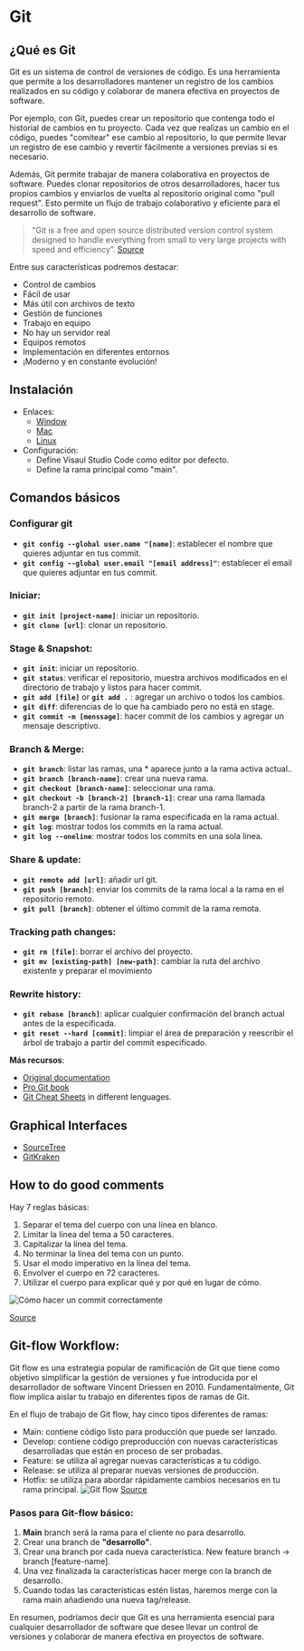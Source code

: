 # **Git**

## **¿Qué es Git**

Git es un sistema de control de versiones de código. Es una herramienta que permite a los desarrolladores mantener un registro de los cambios realizados en su código y colaborar de manera efectiva en proyectos de software.

Por ejemplo, con Git, puedes crear un repositorio que contenga todo el historial de cambios en tu proyecto. Cada vez que realizas un cambio en el código, puedes "comitear" ese cambio al repositorio, lo que permite llevar un registro de ese cambio y revertir fácilmente a versiones previas si es necesario.

Además, Git permite trabajar de manera colaborativa en proyectos de software. Puedes clonar repositorios de otros desarrolladores, hacer tus propios cambios y enviarlos de vuelta al repositorio original como "pull request". Esto permite un flujo de trabajo colaborativo y eficiente para el desarrollo de software.

> "Git is a free and open source distributed version
> control system designed to handle everything
> from small to very large projects with speed and
> efficiency”. [Source](https://git-scm.com)

Entre sus características podremos destacar:

- Control de cambios
- Fácil de usar
- Más útil con archivos de texto
- Gestión de funciones
- Trabajo en equipo
- No hay un servidor real
- Equipos remotos
- Implementación en diferentes entornos
- ¡Moderno y en constante evolución!

## **Instalación**

- Enlaces:
  - [Window](https://git-scm.com/download/win)
  - [Mac](https://git-scm.com/download/mac)
  - [Linux](https://git-scm.com/download/linux)
- Configuración:
  - Define Visaul Studio Code como editor por defecto.
  - Define la rama principal como "main".

## **Comandos básicos**

### Configurar git

- **`git config --global user.name "[name]`**: establecer el nombre que quieres adjuntar en tus commit.
- **`git config --global user.email "[email address]"`**: establecer el email que quieres adjuntar en tus commit.

### Iniciar:

- **`git init [project-name]`**: iniciar un repositorio.
- **`git clone [url]`**: clonar un repositorio.

### Stage & Snapshot:

- **`git init`**: iniciar un repositorio.
- **`git status`**: verificar el repositorio, muestra archivos modificados en el directorio de trabajo y listos para hacer commit.
- **`git add [file]`** or **`git add .`** : agregar un archivo o todos los cambios.
- **`git diff`**: diferencias de lo que ha cambiado pero no está en stage.
- **`git commit -m [menssage]`**: hacer commit de los cambios y agregar un mensaje descriptivo.

### Branch & Merge:

- **`git branch`**: listar las ramas, una \* aparece junto a la rama activa actual..
- **`git branch [branch-name]`**: crear una nueva rama.
- **`git checkout [branch-name]`**: seleccionar una rama.
- **`git checkout -b [branch-2] [branch-1]`**: crear una rama llamada branch-2 a partir de la rama branch-1.
- **`git merge [branch]`**: fusionar la rama especificada en la rama actual.
- **`git log`**: mostrar todos los commits en la rama actual.
- **`git log --oneline`**: mostrar todos los commits en una sola línea.

### Share & update:

- **`git remote add [url]`**: añadir url git.
- **`git push [branch]`**: enviar los commits de la rama local a la rama en el repositorio remoto.
- **`git pull [branch]`**: obtener el último commit de la rama remota.

### Tracking path changes:

- **`git rm [file]`**: borrar el archivo del proyecto.
- **`git mv [existing-path] [new-path]`**: cambiar la ruta del archivo existente y preparar el movimiento

### Rewrite history:

- **`git rebase [branch]`**: aplicar cualquier confirmación del branch actual antes de la especificada.
- **`git reset --hard [commit]`**: limpiar el área de preparación y reescribir el árbol de trabajo a partir del commit especificado.

**Más recursos**:

- [Original documentation](https://git-scm.com/docs)
- [Pro Git book](https://git-scm.com/book/en/v2)
- [Git Cheat Sheets](https://training.github.com/) in different lenguages.

## **Graphical Interfaces**

- [SourceTree](https://www.sourcetreeapp.com)
- [GitKraken](https://www.gitkraken.com)

## **How to do good comments**

Hay 7 reglas básicas:

1. Separar el tema del cuerpo con una línea en blanco.
2. Limitar la línea del tema a 50 caracteres.
3. Capitalizar la línea del tema.
4. No terminar la línea del tema con un punto.
5. Usar el modo imperativo en la línea del tema.
6. Envolver el cuerpo en 72 caracteres.
7. Utilizar el cuerpo para explicar qué y por qué en lugar de cómo.

![Cómo hacer un commit correctamente](https://cbea.ms/content/images/size/w2000/2021/01/git_commit_2x.png)

[Source](https://chris.beams.io/posts/git-commit/)

## **Git-flow Workflow**:
Git flow es una estrategia popular de ramificación de Git que tiene como objetivo simplificar la gestión de versiones y fue introducida por el desarrollador de software Vincent Driessen en 2010. Fundamentalmente, Git flow implica aislar tu trabajo en diferentes tipos de ramas de Git.

En el flujo de trabajo de Git flow, hay cinco tipos diferentes de ramas:

- Main: contiene código listo para producción que puede ser lanzado.
- Develop: contiene código preproducción con nuevas características desarrolladas que están en proceso de ser probadas.
- Feature: se utiliza al agregar nuevas características a tu código.
- Release: se utiliza al preparar nuevas versiones de producción.
- Hotfix: se utiliza para abordar rápidamente cambios necesarios en tu rama principal.
  ![Git flow](https://www.gitkraken.com/wp-content/uploads/2021/03/git-flow-4.svg)
  [Source](https://www.gitkraken.com/learn/git/git-flow)

### **Pasos para Git-flow básico**:

1.  **Main** branch será la rama para el cliente no para desarrollo.
2.  Crear una branch de  **"desarrollo"**.
3.  Crear una branch por cada nueva característica. New feature branch -> branch [feature-name].
4.  Una vez finalizada la características hacer merge con la branch de desarrollo.
5.  Cuando todas las características estén listas, haremos merge con la rama main añadiendo una nueva tag/release.

En resumen, podríamos decir que Git es una herramienta esencial para cualquier desarrollador de software que desee llevar un control de versiones y colaborar de manera efectiva en proyectos de software.
